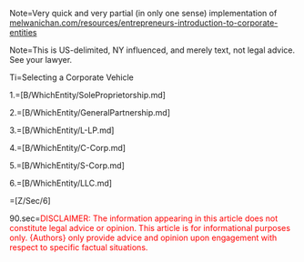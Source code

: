 Note=Very quick and very partial (in only one sense) implementation of <a href="http://melwanichan.com/resources/entrepreneurs-introduction-to-corporate-entities/">melwanichan.com/resources/entrepreneurs-introduction-to-corporate-entities</a> 

Note=This is US-delimited, NY influenced, and merely text, not legal advice.  See your lawyer. 

Ti=Selecting a Corporate Vehicle

1.=[B/WhichEntity/SoleProprietorship.md]

2.=[B/WhichEntity/GeneralPartnership.md]

3.=[B/WhichEntity/L-LP.md]

4.=[B/WhichEntity/C-Corp.md]

5.=[B/WhichEntity/S-Corp.md]

6.=[B/WhichEntity/LLC.md]

=[Z/Sec/6]

90.sec=<font color="red">DISCLAIMER: The information appearing in this article does not constitute legal advice or opinion.  This article is for informational purposes only.  {Authors} only provide advice and opinion upon engagement with respect to specific factual situations.</font>